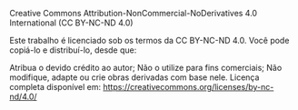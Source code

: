 Creative Commons Attribution-NonCommercial-NoDerivatives 4.0 International (CC BY-NC-ND 4.0)

Este trabalho é licenciado sob os termos da CC BY-NC-ND 4.0.
Você pode copiá-lo e distribuí-lo, desde que:

Atribua o devido crédito ao autor;
Não o utilize para fins comerciais;
Não modifique, adapte ou crie obras derivadas com base nele.
Licença completa disponível em: https://creativecommons.org/licenses/by-nc-nd/4.0/
